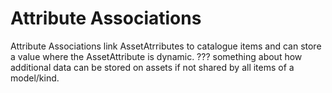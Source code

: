 # Attribute Associations

Attribute Associations link AssetAtrributes to catalogue items and can store a value where the AssetAttribute is dynamic. 
??? something about how additional data can be stored on assets if not shared by all items of a model/kind. 
